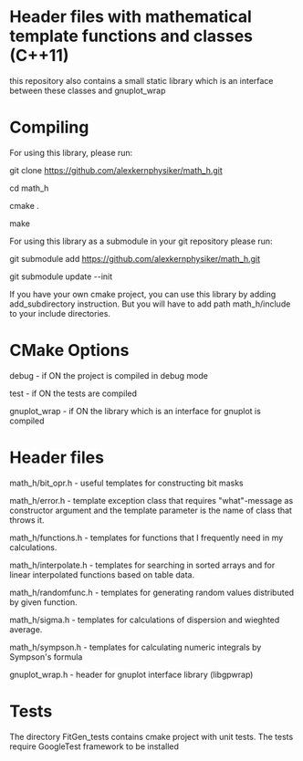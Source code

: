 Header files with mathematical template functions and classes (C++11)
====================================================================

this repository also contains a small static library which is an interface between these classes and gnuplot_wrap




Compiling
=========
For using this library, please run:

git clone https://github.com/alexkernphysiker/math_h.git

cd math_h

cmake .

make

For using this library as a submodule in your git repository please run:

git submodule add https://github.com/alexkernphysiker/math_h.git

git submodule update --init

If you have your own cmake project, you can use this library by adding add_subdirectory instruction.
But you will have to add path math_h/include to your include directories.



CMake Options
=============

debug - if ON the project is compiled in debug mode

test - if ON the tests are compiled

gnuplot_wrap - if ON the library which is an interface for gnuplot is compiled


Header files
============

math_h/bit_opr.h - useful templates for constructing bit masks

math_h/error.h - template exception class that requires "what"-message as constructor argument 
and the template parameter is the name of class that throws it.

math_h/functions.h - templates for functions that I frequently need in my calculations.

math_h/interpolate.h - templates for searching in sorted arrays and for linear interpolated functions based on table data.

math_h/randomfunc.h - templates for generating random values distributed by given function.

math_h/sigma.h - templates for calculations of dispersion and wieghted average.

math_h/sympson.h - templates for calculating numeric integrals by Sympson's formula

gnuplot_wrap.h - header for gnuplot interface library (libgpwrap)



Tests
=====

The directory FitGen_tests contains cmake project with unit tests.
The tests require GoogleTest framework to be installed
